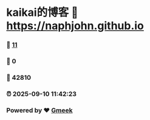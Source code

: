 # kaikai的博客 :link: https://naphjohn.github.io 
### :page_facing_up: [11](https://naphjohn.github.io/tag.html) 
### :speech_balloon: 0 
### :hibiscus: 42810 
### :alarm_clock: 2025-09-10 11:42:23 
### Powered by :heart: [Gmeek](https://github.com/Meekdai/Gmeek)
